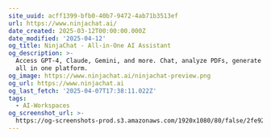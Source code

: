 ```yaml
---
site_uuid: acff1399-bfb0-40b7-9472-4ab71b3513ef
url: https://www.ninjachat.ai/
date_created: 2025-03-12T00:00:00.000Z
date_modified: '2025-04-12'
og_title: NinjaChat - All-in-One AI Assistant
og_description: >-
  Access GPT-4, Claude, Gemini, and more. Chat, analyze PDFs, generate images -
  all in one platform.
og_image: https://www.ninjachat.ai/ninjachat-preview.png
og_url: https://www.ninjachat.ai
og_last_fetch: '2025-04-07T17:38:11.022Z'
tags:
  - AI-Workspaces
og_screenshot_url: >-
  https://og-screenshots-prod.s3.amazonaws.com/1920x1080/80/false/2fe92ab54eae25c47502949042e414d0416d611a89c6b6feff5b62e95efb0ef6.jpeg
---
```




























































